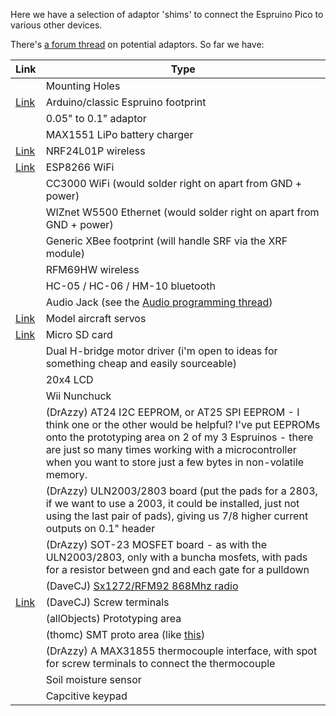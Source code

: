 Here we have a selection of adaptor 'shims' to connect the Espruino Pico to various other devices.

There's [a forum thread](http://forum.espruino.com/conversations/259519/) on potential adaptors. So far we have:

| Link | Type |
|------|------|
|  |  Mounting Holes |
| [Link](eagle/arduino.brd) |  Arduino/classic Espruino footprint |
|  |  0.05" to 0.1" adaptor |
|  |  MAX1551 LiPo battery charger |
| [Link](eagle/nrf24.brd) |  NRF24L01P wireless |
| [Link](eagle/esp8266_small.brd) |  ESP8266 WiFi |
|  |  CC3000 WiFi (would solder right on apart from GND + power) |
|  |  WIZnet W5500 Ethernet (would solder right on apart from GND + power) |
|  |  Generic XBee footprint (will handle SRF via the XRF module) |
|  |  RFM69HW wireless |
|  |  HC-05 / HC-06 / HM-10 bluetooth |
|  |  Audio Jack (see the [Audio programming thread](http://forum.espruino.com/conversations/257732/)) |
| [Link](eagle/servo.brd) |  Model aircraft servos |
| [Link](eagle/microsd.brd) |  Micro SD card |
|  |  Dual H-bridge motor driver (i'm open to ideas for something cheap and easily sourceable) |
|  |  20x4 LCD |
|  |  Wii Nunchuck |
|  |  (DrAzzy) AT24 I2C EEPROM, or AT25 SPI EEPROM - I think one or the other would be helpful? I've put EEPROMs onto the prototyping area on 2 of my 3 Espruinos - there are just so many times working with a microcontroller when you want to store just a few bytes in non-volatile memory. |
|  |  (DrAzzy) ULN2003/2803 board (put the pads for a 2803, if we want to use a 2003, it could be installed, just not using the last pair of pads), giving us 7/8 higher current outputs on 0.1" header |
|  |  (DrAzzy) SOT-23 MOSFET board - as with the ULN2003/2803, only with a buncha mosfets, with pads for a resistor between gnd and each gate for a pulldown |
|  |  (DaveCJ) [Sx1272/RFM92 868Mhz radio](http://www.ebay.co.uk/itm/HopeRF-RFM92W-915Mhz-LoRa-Ultra-Long-Range-Transceiver-SX1272-compatible-/181415801105) |
| [Link](eagle/terminal.brd)  |  (DaveCJ) Screw terminals |
|  |  (allObjects) Prototyping area |
|  |  (thomc) SMT proto area (like [this](http://www.adafruit.com/product/1212)) |
|  |  (DrAzzy) A MAX31855 thermocouple interface, with spot for screw terminals to connect the thermocouple |
|  |  Soil moisture sensor |
|  |  Capcitive keypad |
